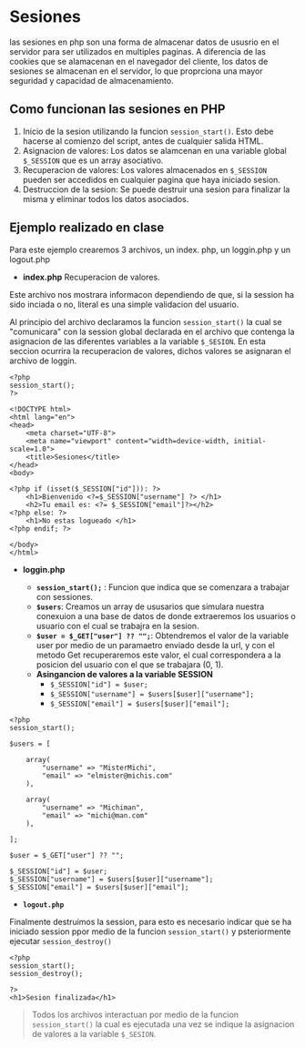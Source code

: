 # Sesiones

las sesiones en php son una forma de almacenar datos de ususrio en el servidor para ser utilizados en multiples paginas. A diferencia de las cookies que se alamacenan en el navegador del cliente, los datos de sesiones se almacenan en el servidor, lo que proprciona una mayor seguridad y capacidad de almacenamiento.

## Como funcionan las sesiones en PHP

1. Inicio de la sesion utilizando la funcion `session_start()`. Esto debe hacerse al comienzo del script, antes de cualquier salida HTML.
2. Asignacion de valores: Los datos se alamcenan en una variable global `$_SESSION` que es un array asociativo.
3. Recuperacion de valores: Los valores almacenados en `$_SESSION` pueden ser accedidos en cualquier pagina que haya iniciado sesion.
4. Destruccion de la sesion: Se puede destruir una sesion para finalizar la misma y eliminar todos los datos asociados.

## Ejemplo realizado en clase

Para este ejemplo crearemos 3 archivos, un index. php, un loggin.php y un logout.php

- **index.php** Recuperacion de valores.

Este archivo nos mostrara informacon dependiendo de que, si la session ha sido inciada o no, literal es una simple validacion del usuario.

Al principio del archivo declaramos la funcion `session_start()` la cual se "comunicara" con la session global declarada en el archivo que contenga la asignacion de las diferentes variables a la variable `$_SESION`. En esta seccion ocurrira la recuperacion de valores, dichos valores se asignaran el archivo de loggin.

```
<?php
session_start();
?>

<!DOCTYPE html>
<html lang="en">
<head>
    <meta charset="UTF-8">
    <meta name="viewport" content="width=device-width, initial-scale=1.0">
    <title>Sesiones</title>
</head>
<body>

<?php if (isset($_SESSION["id"])): ?>
    <h1>Bienvenido <?=$_SESSION["username"] ?> </h1>
    <h2>Tu email es: <?= $_SESSION["email"]?></h2>
<?php else: ?>
    <h1>No estas logueado </h1>
<?php endif; ?>
    
</body>
</html>
```

- **loggin.php**

    - **`session_start();`** : Funcion que indica que se comenzara a trabajar con sessiones.
    - **`$users`**: Creamos un array de ususarios que simulara nuestra conexuion a una base de datos de donde extraeremos los usuarios o usuario con el cual se trabajra en la sesion.
    - **`$user = $_GET["user"] ?? "";`**: Obtendremos el valor de la variable user por medio de un paramaetro enviado desde la url, y con el metodo Get recuperaremos este valor, el cual correspondera a la posicion del usuario con el que se trabajara (0, 1).
    - **Asingancion de valores a la variable SESSION**
        - `$_SESSION["id"] = $user;`
        - `$_SESSION["username"] = $users[$user]["username"];`
        - `$_SESSION["email"] = $users[$user]["email"];`


```
<?php
session_start();

$users = [

    array(
        "username" => "MisterMichi",
        "email" => "elmister@michis.com"
    ),

    array(
        "username" => "Michiman",
        "email" => "michi@man.com"
    ),

];

$user = $_GET["user"] ?? "";

$_SESSION["id"] = $user;
$_SESSION["username"] = $users[$user]["username"];
$_SESSION["email"] = $users[$user]["email"];
```

- **`logout.php`**

Finalmente destruimos la session, para esto es necesario indicar que se ha iniciado session ppor medio de la funcion `session_start()` y psteriormente ejecutar `session_destroy()`

```
<?php
session_start();
session_destroy();

?>
<h1>Sesion finalizada</h1>
```

>Todos los archivos interactuan por medio de la funcion `session_start()` la cual es ejecutada una vez se indique la asignacion de valores a la variable `$_SESION`.